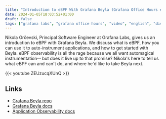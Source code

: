 ```yaml
---
title: "Introduction to eBPF With Grafana Beyla (Grafana Office Hours #25)"
date: 2024-01-05T18:03:52+01:00
draft: false
tags: ["grafana labs", "grafana office hours", "video", "english", "distributed tracing", "opentelemetry", "observability", "instrumentation", "beyla", "ebpf"]
---
```

Nikola Grčevski, Principal Software Engineer at Grafana Labs, gives us an introduction to eBPF with Grafana Beyla. We discuss what is eBPF, how you can use it to auto-instrument applications, and how to get started with Beyla. eBPF observability is all the rage because we all want automagical instrumentation-- but does it live up to that promise? Nikola's here to tell us what eBPF can and can't do, and where he'd like to take Beyla next.

{{< youtube ZEUzucqXUnQ >}}

## Links

- [Grafana Beyla repo](https://github.com/grafana/beyla)
- [Grafana Beyla docs](https://grafana.com/docs/grafana-cloud/monitor-applications/beyla/)
- [Application Observability docs](https://grafana.com/docs/grafana-cloud/monitor-applications/application-observability/)